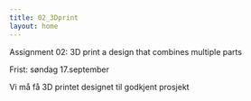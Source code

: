 ```yaml
---
title: 02_3Dprint
layout: home
---
```


Assignment 02: 3D print a design that combines multiple parts

Frist: søndag 17.september

Vi må få 3D printet designet til godkjent prosjekt

